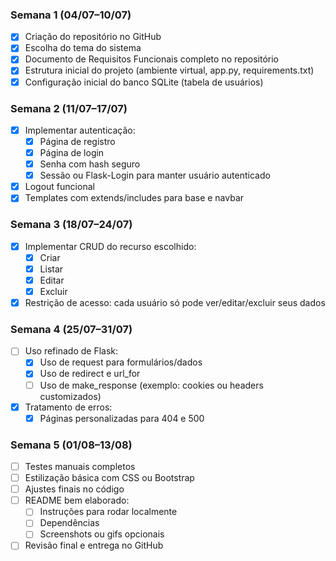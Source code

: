 ### Semana 1 (04/07–10/07)
- [x] Criação do repositório no GitHub 
- [x] Escolha do tema do sistema 
- [x] Documento de Requisitos Funcionais completo no repositório 
- [x] Estrutura inicial do projeto (ambiente virtual, app.py, requirements.txt) 
- [x] Configuração inicial do banco SQLite (tabela de usuários) 

### Semana 2 (11/07–17/07)
- [x] Implementar autenticação: 
    - [x] Página de registro 
    - [x] Página de login 
    - [x] Senha com hash seguro 
    - [x] Sessão ou Flask-Login para manter usuário autenticado 
- [x] Logout funcional 
- [x] Templates com extends/includes para base e navbar

### Semana 3 (18/07–24/07)
- [x] Implementar CRUD do recurso escolhido:
    - [x] Criar
    - [x] Listar
    - [x] Editar
    - [x] Excluir
- [x] Restrição de acesso: cada usuário só pode ver/editar/excluir seus dados

### Semana 4 (25/07–31/07)
- [ ] Uso refinado de Flask:
    - [x] Uso de request para formulários/dados
    - [x] Uso de redirect e url_for 
    - [ ] Uso de make_response (exemplo: cookies ou headers customizados)
- [x] Tratamento de erros:
    - [x] Páginas personalizadas para 404 e 500

### Semana 5 (01/08–13/08)
- [ ] Testes manuais completos
- [ ] Estilização básica com CSS ou Bootstrap
- [ ] Ajustes finais no código
- [ ] README bem elaborado:
    - [ ] Instruções para rodar localmente
    - [ ] Dependências
    - [ ] Screenshots ou gifs opcionais
- [ ] Revisão final e entrega no GitHub
